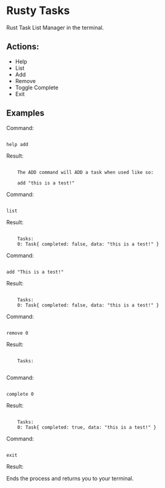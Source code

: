 # Rusty Tasks

Rust Task List Manager in the terminal.

## Actions:

 - Help
 - List
 - Add
 - Remove
 - Toggle Complete
 - Exit

## Examples

Command:
```

help add

```

Result:
```

    The ADD command will ADD a task when used like so:

    add "this is a test!"

```

Command:
```

list

```

Result:
```

    Tasks:
    0: Task{ completed: false, data: "this is a test!" }

```

Command:
```

add "This is a test!"

```

Result:
```

    Tasks:
    0: Task{ completed: false, data: "this is a test!" }

```

Command:
```

remove 0

```

Result:
```

    Tasks:


```

Command:
```

complete 0

```

Result:
```

    Tasks:
    0: Task{ completed: true, data: "this is a test!" }

```

Command:
```

exit

```

Result:

Ends the process and returns you to your terminal.